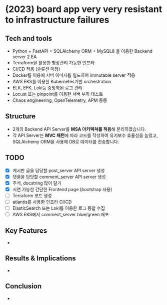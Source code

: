 # (2023) board app very very resistant to infrastructure failures

## Tech and tools
- Python + FastAPI + SQLAlchemy ORM + MySQL8 을 이용한 Backend server 2 EA
- Terraform을 활용한 형상관리 가능한 인프라
- CI/CD 적용 (솔류션 미정)
- Docker를 이용해 서버 이미지를 빌드하여 immutable server 적용
- AWS EKS를 이용한 Kubernetes기반 orchestration
- ELK, EFK, Loki등 중앙화된 로그 관리
- Locust 또는 pinpoint를 이용한 서버 부하 테스트
- Chaos engineering, OpenTelemetry, APM 등등

## Structure
- 2개의 Backend API Server를 **MSA 아키텍쳐를 적용**해 분리하였습니다.
- 각 API Server는 **MVC 패턴**에 따라 코드를 작성하여 유지보수 효율성을 높였고, SQLAlchemy ORM을 사용해 DB로 데이터를 전송합니다.

## TODO
- [x] 게시판 글을 담당할 post_server API server 생성
- [x] 댓글을 담당할 comment_server API server 생성
- [x] 주석, docstring 많이 달기
- [x] 시연 가능한 간단한 Frontend page (bootstrap 사용)
- [ ] Terraform 코드 생성
- [ ] atlantis를 사용한 인프라 CI/CD
- [ ] ElasticSearch 또는 Loki를 이용한 로그 통합 수집
- [ ] AWS EKS에서 comment_server blue/green 배포

## Key Features
- 


## Results & Implications
- 


## Conclusion
- 


